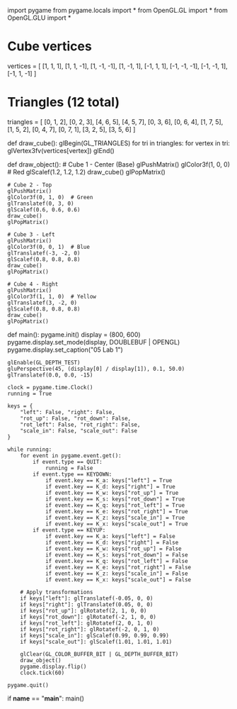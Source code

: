 import pygame
from pygame.locals import *
from OpenGL.GL import *
from OpenGL.GLU import *

# Cube vertices
vertices = [
    [1, 1, 1], [1, 1, -1], [1, -1, -1], [1, -1, 1],
    [-1, 1, 1], [-1, -1, -1], [-1, -1, 1], [-1, 1, -1]
]

# Triangles (12 total)
triangles = [
    [0, 1, 2], [0, 2, 3],
    [4, 6, 5], [4, 5, 7],
    [0, 3, 6], [0, 6, 4],
    [1, 7, 5], [1, 5, 2],
    [0, 4, 7], [0, 7, 1],
    [3, 2, 5], [3, 5, 6]
]

def draw_cube():
    glBegin(GL_TRIANGLES)
    for tri in triangles:
        for vertex in tri:
            glVertex3fv(vertices[vertex])
    glEnd()

def draw_object():
    # Cube 1 - Center (Base)
    glPushMatrix()
    glColor3f(1, 0, 0)  # Red
    glScalef(1.2, 1.2, 1.2)
    draw_cube()
    glPopMatrix()

    # Cube 2 - Top
    glPushMatrix()
    glColor3f(0, 1, 0)  # Green
    glTranslatef(0, 3, 0)
    glScalef(0.6, 0.6, 0.6)
    draw_cube()
    glPopMatrix()

    # Cube 3 - Left
    glPushMatrix()
    glColor3f(0, 0, 1)  # Blue
    glTranslatef(-3, -2, 0)
    glScalef(0.8, 0.8, 0.8)
    draw_cube()
    glPopMatrix()

    # Cube 4 - Right
    glPushMatrix()
    glColor3f(1, 1, 0)  # Yellow
    glTranslatef(3, -2, 0)
    glScalef(0.8, 0.8, 0.8)
    draw_cube()
    glPopMatrix()

def main():
    pygame.init()
    display = (800, 600)
    pygame.display.set_mode(display, DOUBLEBUF | OPENGL)
    pygame.display.set_caption("05 Lab 1")

    glEnable(GL_DEPTH_TEST)
    gluPerspective(45, (display[0] / display[1]), 0.1, 50.0)
    glTranslatef(0.0, 0.0, -15)

    clock = pygame.time.Clock()
    running = True

    keys = {
        "left": False, "right": False,
        "rot_up": False, "rot_down": False,
        "rot_left": False, "rot_right": False,
        "scale_in": False, "scale_out": False
    }

    while running:
        for event in pygame.event.get():
            if event.type == QUIT:
                running = False
            if event.type == KEYDOWN:
                if event.key == K_a: keys["left"] = True
                if event.key == K_d: keys["right"] = True
                if event.key == K_w: keys["rot_up"] = True
                if event.key == K_s: keys["rot_down"] = True
                if event.key == K_q: keys["rot_left"] = True
                if event.key == K_e: keys["rot_right"] = True
                if event.key == K_z: keys["scale_in"] = True
                if event.key == K_x: keys["scale_out"] = True
            if event.type == KEYUP:
                if event.key == K_a: keys["left"] = False
                if event.key == K_d: keys["right"] = False
                if event.key == K_w: keys["rot_up"] = False
                if event.key == K_s: keys["rot_down"] = False
                if event.key == K_q: keys["rot_left"] = False
                if event.key == K_e: keys["rot_right"] = False
                if event.key == K_z: keys["scale_in"] = False
                if event.key == K_x: keys["scale_out"] = False

        # Apply transformations
        if keys["left"]: glTranslatef(-0.05, 0, 0)
        if keys["right"]: glTranslatef(0.05, 0, 0)
        if keys["rot_up"]: glRotatef(2, 1, 0, 0)
        if keys["rot_down"]: glRotatef(-2, 1, 0, 0)
        if keys["rot_left"]: glRotatef(2, 0, 1, 0)
        if keys["rot_right"]: glRotatef(-2, 0, 1, 0)
        if keys["scale_in"]: glScalef(0.99, 0.99, 0.99)
        if keys["scale_out"]: glScalef(1.01, 1.01, 1.01)

        glClear(GL_COLOR_BUFFER_BIT | GL_DEPTH_BUFFER_BIT)
        draw_object()
        pygame.display.flip()
        clock.tick(60)

    pygame.quit()

if __name__ == "__main__":
    main()
